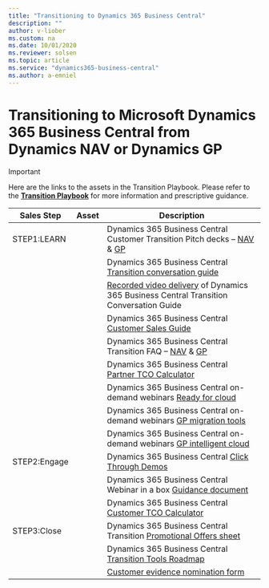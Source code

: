 ```yaml
---
title: "Transitioning to Dynamics 365 Business Central"
description: ""
author: v-liober
ms.custom: na
ms.date: 10/01/2020
ms.reviewer: solsen
ms.topic: article
ms.service: "dynamics365-business-central"
ms.author: a-emniel
---
```


# Transitioning to Microsoft Dynamics 365 Business Central from Dynamics NAV or Dynamics GP

> [!IMPORTANT]  
> Here are the links to the assets in the Transition Playbook. Please refer to the [**Transition Playbook**](https://mbs.microsoft.com/Files/partner/365/SalesMarketing/TransitionPartnerPlaybook.pptx) for more information and prescriptive guidance.  

| **Sales Step** | **Asset** | **Description** |  
|----------------|-----------|-----------------|
| STEP1:LEARN | | Dynamics 365 Business Central Customer Transition Pitch decks – [NAV](https://mbs.microsoft.com/Files/partner/365/SalesMarketing/NAV_ShortPitchdeckcustomer.pptx) & [GP](https://mbs.microsoft.com/Files/partner/365/SalesMarketing/GP_ShortPitchdeckcustomer.pptx) |**Start here.** Become familiar with the three options for your existing customers. Use this pitch deck when you want to present a succinct pitch to the business decision makers in your customers’ organizations. This pitch will inform your customers about Microsoft’s Cloud vision in the age of digital transformation and what’s next for their ERP system. 
| | | Dynamics 365 Business Central [Transition conversation guide](https://mbs.microsoft.com/Files/partner/365/SalesMarketing/TransitionConversationGuide.pptx) | Use this guide when working with your customers to assess the next step for their ERP system. Learn how to ask insightful questions to determine your customer’s pain points and offer the best practical solution. This guide is meant for deeper discussions with supporting demos to win your customers’ trust. | 
| | | [Recorded video delivery](https://mbs.microsoft.com/Files/partner/365/SalesMarketing/TransitionConversationRecording/TransitionConversationRecording.mp4) of Dynamics 365 Business Central Transition Conversation Guide | Listen to Microsoft’s guidance on how to leverage the conversation guide to have the most insightful discussions with your customers. Use the talking points and questions in the recorded video to customize your discussions. | 
| | | Dynamics 365 Business Central [Customer Sales Guide](https://mbs.microsoft.com/Files/partner/365/SalesMarketing/TransitionSalesGuide.pptx) | Learn important key points regarding available options for existing on-premises customers. Learn the top frequently asked questions and transition offers to better enhance your conversations. *Bonus tip:* use this as a ‘cheat sheet’ for your sellers. |
| | | Dynamics 365 Business Central Transition FAQ – [NAV](https://mbs.microsoft.com/Files/partner/365/SalesMarketing/NAVpartnerFAQ.docx) & [GP](https://mbs.microsoft.com/Files/partner/365/SalesMarketing/GPpartnerFAQ.docx) | Learn the most frequently asked questions and how to handle common objections around transitioning to Business Central to be able to address them effectively with customers. | 
| | | Dynamics 365 Business Central [Partner TCO Calculator](https://mbs.microsoft.com/Files/partner/365/SalesMarketing/MicrosoftDynamicsNAVFinancialModel.xlsx) | Use this TCO calculator to visualize how transitioning to Business Central helps capitalize on the market opportunity and helps our partners seize the opportunities that transitioning to the cloud presents. | 
| | | Dynamics 365 Business Central on-demand webinars [Ready for cloud](https://msuspartner.eventbuilder.com/event?eventid=o1h8r5) | Learn how your customer expectations and needs are evolving - 86% of SMBs have listed digital transformation as their number one priority over the next twelve months, and actively evaluating Cloud options. Learn how to take advantage of this information in your customer conversations. | 
| | | Dynamics 365 Business Central on-demand webinars [GP migration tools](https://msuspartner.eventbuilder.com/event?eventid=b3i4g0&source=InsiderEmail) | Learn about available migration tools to help your customers move from Dynamics GP to Dynamics Business Central. Best suited for technical roles and conversations.
| | | Dynamics 365 Business Central on-demand webinars [GP intelligent cloud](https://msuspartner.eventbuilder.com/event?eventid=i2u0n2&source=InsiderEmail) | Learn about intelligent cloud insights and how customers can enable data replication from Dynamics GP solutions to Business Central cloud tenants, and take advantage of the Power Platform, Azure machine learning and other cloud services. Best suited for Technical roles. 
| STEP2:Engage | |Dynamics 365 Business Central [Click Through Demos](https://mbs.microsoft.com/Files/partner/365/SalesMarketing/Dynamics_365_BusinessCentralPARTNERSALESPLAYBOOKwCLICKASSISTANCE.pptx) | Leverage these click-through demos to visually demonstrate the value of Business Central to your customers. | 
| | | Dynamics 365 Business Central Webinar in a box [Guidance document](https://mbs.microsoft.com/Files/partner/365/SalesMarketing/DynamicsNAVWebinarinabox.docx) | Set up your own webinar! You’ll find an abstract, registration page, and email templates you can use to build your event. Also included are templates to promote your event on social media using Twitter, LinkedIn or Facebook. | 
| | | Dynamics 365 Business Central [Customer TCO Calculator](https://aka.ms/BCcustTCO) | Use this TCO calculator to help your customers visualize and understand the economic value of transitioning to Business Central from their on-premises solutions.  
| STEP3:Close | | Dynamics 365 Business Central Transition [Promotional Offers sheet](https://mbs.microsoft.com/Files/partner/365/SalesMarketing/QualifiedoffersheettoBC.pdf) | Learn about our attractive promotional transition offers your customers can take advantage of, whether they are in-between BREP or at the end of their BREP term. |
| | | Dynamics 365 Business Central [Transition Tools Roadmap](https://mbs.microsoft.com/Files/partner/365/SalesMarketing/Migrationtoolsroadmap.pdf) | Learn about available transition tools and what’s coming to help transition your customers from on-premises to Dynamics 365 Business Central. | 
| | | [Customer evidence nomination form](https://mbs.microsoft.com/Files/partner/365/SalesMarketing/TransitionConversationRecording/TransitionConversationRecording.mp4) | Nominate your customers to be featured in Microsoft video, web or social platforms, creating valuable social buzz. | 
